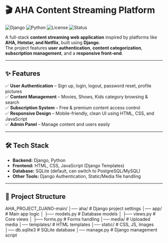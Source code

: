 # 🎬 AHA Content Streaming Platform

![Django](https://img.shields.io/badge/Django-3.x-green?logo=django&logoColor=white)
![Python](https://img.shields.io/badge/Python-3.9-blue?logo=python&logoColor=white)
![License](https://img.shields.io/badge/License-MIT-yellow)
![Status](https://img.shields.io/badge/Status-Active-success)

A full-stack **content streaming web application** inspired by platforms like **AHA, Hotstar, and Netflix**, built using **Django**.  
The project features **user authentication**, **content categorization**, **subscription management**, and a **responsive front-end**.

---

## ✨ Features

✅ **User Authentication** – Sign up, login, logout, password reset, profile pictures  
✅ **Content Management** – Movies, Shows, Kids category browsing & search  
✅ **Subscription System** – Free & premium content access control  
✅ **Responsive Design** – Mobile-friendly, clean UI using HTML, CSS, and JavaScript  
✅ **Admin Panel** – Manage content and users easily  

---

## 🛠 Tech Stack

- **Backend:** Django, Python  
- **Frontend:** HTML, CSS, JavaScript (Django Templates)  
- **Database:** SQLite (default, can switch to PostgreSQL/MySQL)  
- **Other Tools:** Django Authentication, Static/Media file handling  

---

## 📂 Project Structure
AHA_PROJECT_DJANO-main/
│── aha/ # Django project settings
│── app/ # Main app logic
│ ├── models.py # Database models
│ ├── views.py # Core views
│ ├── forms.py # Forms handling
│── media/ # Uploaded media
│── templates/ # HTML templates
│── static/ # CSS, JS, Images
│── db.sqlite3 # SQLite database
│── manage.py # Django management script

